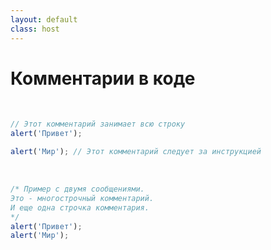 ```yaml
---
layout: default
class: host
---
```


# Комментарии в коде

<br />

```js
// Этот комментарий занимает всю строку
alert('Привет');

alert('Мир'); // Этот комментарий следует за инструкцией
```

<br />

```js
/* Пример с двумя сообщениями.
Это - многострочный комментарий.
И еще одна строчка комментария.
*/
alert('Привет');
alert('Мир');
```


<style>
    .host code {
        font-size: 1.25rem;
    }
</style>

